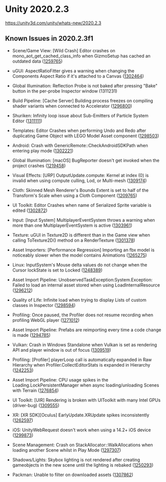 # Unity 2020.2.3
https://unity3d.com/unity/whats-new/2020.2.3

## Known Issues in 2020.2.3f1

<ul>
<li><p>Scene/Game View: [Wild Crash] Editor crashes on mono_aot_get_cached_class_info when GizmoSetup has cached an outdated data (<a href="https://issuetracker.unity3d.com/issues/wild-crash-editor-crashes-on-mono-aot-get-cached-class-info-when-gizmosetup-has-cached-an-outdated-data">1259765</a>)</p></li>
<li><p>uGUI: AspectRatioFitter gives a warning when changing the Components Aspect Ratio if it's attached to a Canvas (<a href="https://issuetracker.unity3d.com/issues/aspectratiofitter-new-restriction-in-2020-dot-2">1302464</a>)</p></li>
<li><p>Global Illumination: Reflection Probe is not baked after pressing "Bake" button in the per-probe Inspector window (1311231)</p></li>
<li><p>Build Pipeline: [Cache Server] Building process freezes on compiling shader variants when connected to Accelerator (<a href="https://issuetracker.unity3d.com/issues/cache-server-building-process-freezes-on-compiling-shader-variants-when-connected-to-accelerator">1296800</a>)</p></li>
<li><p>Shuriken: Infinity loop issue about Sub-Emitters of  Particle System Editor  (<a href="https://issuetracker.unity3d.com/issues/infinity-loop-issue-about-sub-emitters-of-particle-system-editor">1311111</a>)</p></li>
<li><p>Templates: Editor Crashes when performing Undo and Redo after duplicating Game Object with LEGO Model Asset component (<a href="https://issuetracker.unity3d.com/issues/crash-when-redoing-and-undoing-pasting-prefabs-in-scene-in-lego-microgame">1298503</a>)</p></li>
<li><p>Android: Crash with GenericRemote::CheckAndroidSDKPath when entering play mode (<a href="https://issuetracker.unity3d.com/issues/crash-on-mono-jit-runtime-invoke-when-entering-play-mode">1302221</a>)</p></li>
<li><p>Global Illumination: [macOS] BugReporter doesn't get invoked when the project crashes (<a href="https://issuetracker.unity3d.com/issues/macos-bugreporter-doesnt-get-invoked-when-the-project-crashes">1219458</a>)</p></li>
<li><p>Visual Effects: [URP] OutputUpdate.compute: Kernel at index (0) is invalid when using compute culling, Lod, or Multi-mesh (<a href="https://issuetracker.unity3d.com/issues/urp-outputupdate-dot-compute-kernel-at-index-0-is-invalid-when-using-compute-culling-lod-or-multi-mesh">1309174</a>)</p></li>
<li><p>Cloth: Skinned Mesh Renderer's Bounds Extent is set to half of the Transform's Scale when using a Cloth Component (<a href="https://issuetracker.unity3d.com/issues/skinned-mesh-renderers-bounds-extent-is-set-to-half-of-the-transforms-scale-when-using-a-cloth-component">1209765</a>)</p></li>
<li><p>UI Toolkit: Editor Crashes when name of Serialized Sprite variable is edited (<a href="https://issuetracker.unity3d.com/issues/editor-crashes-when-name-of-serialized-sprite-variable-is-edited">1302872</a>)</p></li>
<li><p>Input: [Input System] MultiplayerEventSystem throws a warning when more than one MultiplayerEventSystem is active (<a href="https://issuetracker.unity3d.com/issues/input-system-multiplayereventsystem-throws-a-warning-when-more-than-one-multiplayereventsystem-is-active">1303961</a>)</p></li>
<li><p>Texture: uGUI in Texture2D is different than in the Game view when calling ToTexture2D() method on a RenderTexture (<a href="https://issuetracker.unity3d.com/issues/ugui-in-texture2d-is-different-than-in-the-game-view-when-calling-totexture2d-method-on-a-rendertexture">1301378</a>)</p></li>
<li><p>Asset Importers: [Performance Regression] Importing an fbx model is noticeably slower when the model contains Animations (<a href="https://issuetracker.unity3d.com/issues/performance-regression-importing-an-fbx-model-is-noticeably-slower-when-the-model-contains-animations">1265275</a>)</p></li>
<li><p>Linux:  InputSystem's Mouse delta values do not change when the Cursor lockState is set to Locked (<a href="https://issuetracker.unity3d.com/issues/linux-inputsystems-mouse-delta-values-do-not-change-when-the-cursor-lockstate-is-set-to-locked">1248389</a>)</p></li>
<li><p>Asset Import Pipeline: UnobservedTaskException:System.Exception: Failed to load an internal asset stored when using LoadInternalResource (<a href="https://issuetracker.unity3d.com/issues/asset-load-fails-after-restarting-unity-editor">1296212</a>)</p></li>
<li><p>Quality of Life: Infinite load when trying to display Lists of custom classes in Inspector (<a href="https://issuetracker.unity3d.com/issues/infinite-load-when-trying-to-display-lists-of-custom-classes-in-inspector">1298594</a>)</p></li>
<li><p>Profiling: Once paused, the Profiler does not resume recording when profiling WebGL player (<a href="https://issuetracker.unity3d.com/issues/once-paused-the-profiler-does-not-resume-recording-when-profiling-webgl-player">1271012</a>)</p></li>
<li><p>Asset Import Pipeline: Prefabs are reimporting every time a code change is made (<a href="https://issuetracker.unity3d.com/issues/prefabs-are-reimporting-every-time-a-code-change-is-made">1294785</a>)</p></li>
<li><p>Vulkan:  Crash in Windows Standalone when Vulkan is set as rendering API and player window is out of focus (<a href="https://issuetracker.unity3d.com/issues/vulkan-crash-in-windows-standalone-when-vulkan-is-set-as-rendering-api-and-player-window-is-out-of-focus">1309519</a>)</p></li>
<li><p>Profiling: [Profiler] playerLoop call is automatically expanded in Raw Hierarchy when Profiler.CollectEditorStats is expanded in Hierarchy (<a href="https://issuetracker.unity3d.com/issues/profiler-playerloop-call-is-automatically-expanded-in-raw-hierarchy-when-profiler-dot-collecteditorstats-is-expanded-in-hierarchy">1242253</a>)</p></li>
<li><p>Asset Import Pipeline: CPU usage spikes in the Loading.LockPersistentManager when async loading/unloading Scenes with Terrain (<a href="https://issuetracker.unity3d.com/issues/cpu-usage-spikes-in-the-loading-dot-lockpersistentmanager-when-async-loading-slash-unloading-scenes-with-terrain">1276854</a>)</p></li>
<li><p>UI Toolkit: [UIR] Rendering is broken with UIToolkit with many Intel GPUs (driver-bug) (<a href="https://issuetracker.unity3d.com/issues/rendering-is-broken-with-uitoolkit-with-many-intel-gpus-driver-bug">1309555</a>)</p></li>
<li><p>XR: [XR SDK][Oculus] EarlyUpdate.XRUpdate spikes inconsistently (<a href="https://issuetracker.unity3d.com/issues/xr-sdk-oculus-earlyupdate-dot-xrupdate-spikes-inconsistently">1262597</a>)</p></li>
<li><p>iOS:  UnityWebRequest doesn't work when using a 14.2+ iOS device (<a href="https://issuetracker.unity3d.com/issues/ios-unitywebrequest-doesnt-work-when-using-a-14-dot-2-plus-ios-device">1299873</a>)</p></li>
<li><p>Scene Management: Crash on StackAllocator::WalkAllocations when loading another Scene whilst in Play Mode (<a href="https://issuetracker.unity3d.com/issues/crash-on-stackallocator-walkallocations-when-loading-another-scene-whilst-in-play-mode">1297307</a>)</p></li>
<li><p>Shadows/Lights: Skybox lighting is not rendered after creating gameobjects in the new scene until the lighting is rebaked (<a href="https://issuetracker.unity3d.com/issues/skybox-lighting-is-not-shown-after-creating-new-gameobjects-in-the-new-scene">1250293</a>)</p></li>
<li><p>Packman: Unable to filter on downloaded assets (<a href="https://issuetracker.unity3d.com/issues/unable-to-filter-on-downloaded-assets">1307862</a>)</p></li>
</ul>
